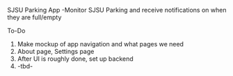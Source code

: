 SJSU Parking App
  -Monitor SJSU Parking and receive notifications on when they are full/empty


To-Do 
  1. Make mockup of app navigation and what pages we need
  2. About page, Settings page
  3. After UI is roughly done, set up backend
  4. -tbd- 
